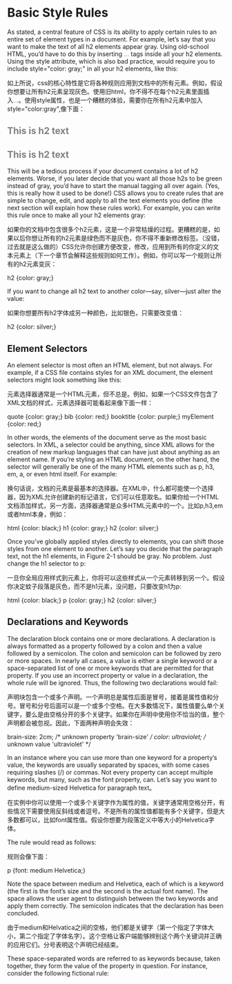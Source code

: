 # Basic Style Rules

As stated, a central feature of CSS is its ability to apply certain rules to an entire set of element types in a document. For example, let’s say that you want to make the text of all h2 elements appear gray. Using old-school HTML, you’d have to do this by inserting <font color="gray">…</font> tags inside all your h2 elements. Using the style attribute, which is also bad practice, would require you to include style="color: gray;" in all your h2 elements, like this:

如上所说，css的核心特性是它将各种规则应用到文档中的所有元素。例如，假设你想要让所有h2元素呈现灰色。使用旧html，你不得不在每个h2元素里面插入<font color="gray">…</font>。使用style属性，也是一个糟糕的体验，需要你在所有h2元素中加入style="color:gray",像下面：

<h2><font color="gray">This is h2 text</font></h2> 
<h2 style="color: gray;">This is h2 text</h2>

This will be a tedious process if your document contains a lot of h2 elements. Worse, if you later decide that you want all those h2s to be green instead of gray, you’d have to start the manual tagging all over again. (Yes, this is really how it used to be done!) CSS allows you to create rules that are simple to change, edit, and apply to all the text elements you define (the next section will explain how these rules work). For example, you can write this rule once to make all your h2 elements gray:

如果你的文档中包含很多个h2元素，这是一个非常枯燥的过程。更糟糕的是，如果以后你想让所有的h2元素是绿色而不是灰色，你不得不重新修改标签。（没错，过去就是这么做的）CSS允许你创建方便改变，修改，应用到所有的你定义的文本元素上（下一个章节会解释这些规则如何工作）。例如，你可以写一个规则让所有的h2元素变灰：

h2 {color: gray;}

If you want to change all h2 text to another color—say, silver—just alter the value:

如果你想要所有h2字体成另一种颜色，比如银色，只需要改变值：

h2 {color: silver;}

## Element Selectors

An element selector is most often an HTML element, but not always. For example, if a CSS file contains styles for an XML document, the element selectors might look something like this:

元素选择器通常是一个HTML元素，但不总是。例如，如果一个CSS文件包含了XML文档的样式，元素选择器可能看起来像下面一样：

quote {color: gray;} 
bib {color: red;} 
booktitle {color: purple;} 
myElement {color: red;}

In other words, the elements of the document serve as the most basic selectors. In XML, a selector could be anything, since XML allows for the creation of new markup languages that can have just about anything as an element name. If you’re styling an HTML document, on the other hand, the selector will generally be one of the many HTML elements such as p, h3, em, a, or even html itself. For example:

换句话说，文档的元素是最基本的选择器。在XML中，什么都可能使一个选择器，因为XML允许创建新的标记语言，它们可以任意取名。如果你给一个HTML文档添加样式，另一方面，选择器通常是众多HTML元素中的一个。比如p,h3,em或者html本身，例如：

html {color: black;} h1 {color: gray;} h2 {color: silver;}

Once you’ve globally applied styles directly to elements, you can shift those styles  from one element to another. Let’s say you decide that the paragraph text, not the h1 elements, in Figure 2-1 should be gray. No problem. Just change the h1 selector to p:

一旦你全局应用样式到元素上，你将可以这些样式从一个元素转移到另一个。假设你决定蚊子段落是灰色，而不是h1元素，没问题，只要改变h1为p:

html {color: black;} 
p {color: gray;} 
h2 {color: silver;}

## Declarations and Keywords

The declaration block contains one or more declarations. A declaration is always formatted as a property followed by a colon and then a value followed by a semicolon. The colon and semicolon can be followed by zero or more spaces. In nearly all cases, a value is either a single keyword or a space-separated list of one or more keywords that are permitted for that property. If you use an incorrect property or value in a declaration, the whole rule will be ignored. Thus, the following two declarations would fail:

声明块包含一个或多个声明。一个声明总是属性后面是冒号，接着是属性值和分号。冒号和分号后面可以是一个或多个空格。在大多数情况下，属性值要么单个关键字，要么是由空格分开的多个关键字。如果你在声明中使用你不恰当的值，整个声明都会被忽视。因此，下面两种声明会失效：

brain-size: 2cm; /* unknown property 'brain-size' */ 
color: ultraviolet; /* unknown value 'ultraviolet' */

In an instance where you can use more than one keyword for a property’s value, the keywords are usually separated by spaces, with some cases requiring slashes (/) or commas. Not every property can accept multiple keywords, but many, such as the font property, can. Let’s say you want to define medium-sized Helvetica for paragraph text。

在实例中你可以使用一个或多个关键字作为属性的值，关键字通常用空格分开，有些情况下需要使用反斜线或者逗号。不是所有的属性值都能有多个关键字，但是大多数都可以，比如font属性值。假设你想要为段落定义中等大小的Helvetica字体。

The rule would read as follows:

规则会像下面：

p {font: medium Helvetica;}

Note the space between medium and Helvetica, each of which is a keyword (the first is the font’s size and the second is the actual font name). The space allows the user agent to distinguish between the two keywords and apply them correctly. The semicolon indicates that the declaration has been concluded.

由于medium和Helvatica之间的空格，他们都是关键字（第一个指定了字体大小，第二个指定了字体名字）。这个空格让客户端能够辨别这个两个关键词并正确的应用它们。分号表明这个声明已经结束。

These space-separated words are referred to as keywords because, taken together, they form the value of the property in question. For instance, consider the following fictional rule:









